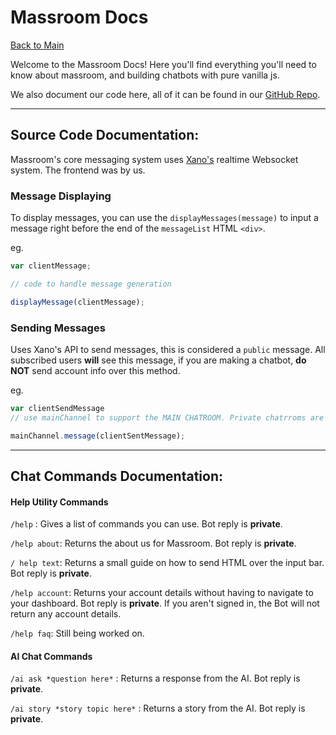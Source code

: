 <h1 class="title">Massroom Docs</h1>

<a class="button" href="/">Back to Main</a>

Welcome to the Massroom Docs! Here you'll find everything you'll need to know about massroom, and building chatbots with pure vanilla js.

We also document our code here, all of it can be found in our [GitHub Repo](https://github.com/Massroom/massroom.github.io/).

---

## Source Code Documentation:

Massroom's core messaging system uses [Xano's](https://xano.com) realtime Websocket system. The frontend was by us.

### Message Displaying

To display messages, you can use the `displayMessages(message)` to input a message right before the end of the `messageList` HTML `<div>`.

eg.

```javascript
var clientMessage;

// code to handle message generation

displayMessage(clientMessage);
```

### Sending Messages

Uses Xano's API to send messages, this is considered a `public` message. All subscribed users **will** see this message, if you are making a chatbot, **do NOT** send account info over this method.

eg.

```javascript
var clientSendMessage
// use mainChannel to support the MAIN CHATROOM. Private chatrroms are currently broken.

mainChannel.message(clientSentMessage);
```

---

## Chat Commands Documentation:

#### Help Utility Commands

`/help` :
Gives a list of commands you can use. Bot reply is **private**.

`/help about`:
Returns the about us for Massroom. Bot reply is **private**.

`/ help text`:
Returns a small guide on how to send HTML over the input bar. Bot reply is **private**.

`/help account`:
Returns your account details without having to navigate to your dashboard. Bot reply is **private**.
If you aren't signed in, the Bot will not return any account details.

`/help faq`:
Still being worked on.

#### AI Chat Commands

`/ai ask *question here*` :
Returns a response from the AI. Bot reply is **private**.

`/ai story *story topic here*` :
Returns a story from the AI. Bot reply is **private**.
